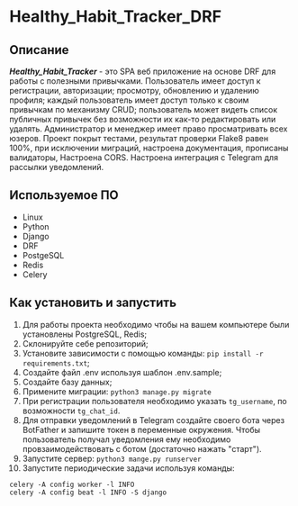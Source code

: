 # Healthy_Habit_Tracker_DRF

## Описание

___Healthy_Habit_Tracker___ - это SPA веб приложение на основе DRF для работы с полезными привычками. Пользователь имеет
доступ к регистрации, авторизации; просмотру, обновлению и удалению профиля; каждый пользователь имеет доступ только к
своим привычкам по механизму CRUD; пользователь может видеть список публичных привычек без возможности их как-то
редактировать или удалять.
Администратор и менеджер имеет право просматривать всех юзеров. Проект покрыт тестами, результат проверки Flake8 равен
100%, при исключении миграций, настроена документация, прописаны валидаторы, Настроена CORS. Настроена интеграция с
Telegram для рассылки уведомлений.

## Используемое ПО

* Linux
* Python
* Django
* DRF
* PostgeSQL
* Redis
* Celery

## Как установить и запустить

1. Для работы проекта необходимо чтобы на вашем компьютере были установлены PostgreSQL, Redis;
2. Склонируйте себе репозиторий;
3. Установите зависимости с помощью команды: `pip install -r requirements.txt`;
4. Создайте файл .env используя шаблон .env.sample;
5. Создайте базу данных;
6. Примените миграции: `python3 manage.py migrate`
7. При регистрации пользователя необходимо указать `tg_username`, по возможности `tg_chat_id`.
8. Для отправки уведомлений в Telegram создайте своего бота через BotFather и запишите токен в переменные окружения.
   Чтобы пользователь получал уведомления ему необходимо провзаимодействовать с ботом (достаточно нажать "старт").
9. Запустите сервер: `python3 mange.py runserver`
10. Запустите периодические задачи используя команды:
```
celery -A config worker -l INFO
celery -A config beat -l INFO -S django
```




